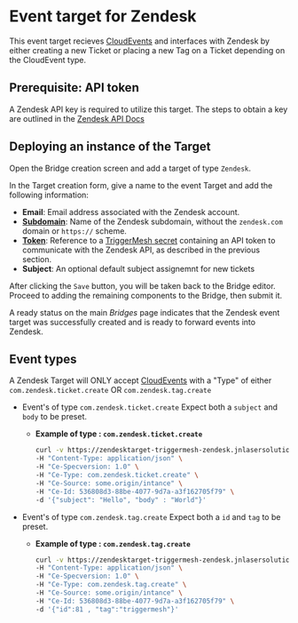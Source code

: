 # Event target for Zendesk

This event target recieves [CloudEvents][ce] and interfaces with Zendesk by either creating a new Ticket or placing a new Tag on a Ticket depending on the CloudEvent type.

## Prerequisite: API token

A Zendesk API key is required to utilize this target. The steps to obtain a key are outlined in the [Zendesk API Docs](https://support.zendesk.com/hc/en-us/articles/226022787-Generating-a-new-API-token-)

## Deploying an instance of the Target

Open the Bridge creation screen and add a target of type `Zendesk`.

<!-- ![Adding a Zendesk target](../images/zendesk-target/create-bridge-1.png) -->

In the Target creation form, give a name to the event Target and add the following information:

* **Email**: Email address associated with the Zendesk account.
* [**Subdomain**][zd-subdom]: Name of the Zendesk subdomain, without the `zendesk.com` domain or `https://` scheme.
* [**Token**][zd-token]: Reference to a [TriggerMesh secret][tm-secret] containing an API token to communicate with the Zendesk API, as described in the previous section.
* **Subject**: An optional default subject assignemnt for new tickets

<!-- ![Zendesk target form](../images/zendesk-target/create-bridge-2.png) -->

After clicking the `Save` button, you will be taken back to the Bridge editor. Proceed to adding the remaining
components to the Bridge, then submit it.

<!-- ![Bridge overview](../images/zendesk-target/create-bridge-3.png) -->

A ready status on the main _Bridges_ page indicates that the Zendesk event target was
successfully created and is ready to forward events into Zendesk.

<!-- ![Bridge status](../images/bridge-status-green.png) -->

## Event types

A Zendesk Target will ONLY accept [CloudEvents][ce] with a "Type" of either `com.zendesk.ticket.create` OR `com.zendesk.tag.create`

* Event's of type `com.zendesk.ticket.create` Expect both a `subject` and `body` to be preset.
  - **Example of type : `com.zendesk.ticket.create`**
    ```sh
    curl -v https://zendesktarget-triggermesh-zendesk.jnlasersolutions.dev.munu.io  \
    -H "Content-Type: application/json" \
    -H "Ce-Specversion: 1.0" \
    -H "Ce-Type: com.zendesk.ticket.create" \
    -H "Ce-Source: some.origin/intance" \
    -H "Ce-Id: 536808d3-88be-4077-9d7a-a3f162705f79" \
    -d '{"subject": "Hello", "body" : "World"}'
    ```

* Event's of type `com.zendesk.tag.create` Expect both a `id` and `tag` to be preset.
  - **Example of type : `com.zendesk.tag.create`**
    ```sh
    curl -v https://zendesktarget-triggermesh-zendesk.jnlasersolutions.dev.munu.io  \
    -H "Content-Type: application/json" \
    -H "Ce-Specversion: 1.0" \
    -H "Ce-Type: com.zendesk.tag.create" \
    -H "Ce-Source: some.origin/intance" \
    -H "Ce-Id: 536808d3-88be-4077-9d7a-a3f162705f79" \
    -d '{"id":81 , "tag":"triggermesh"}'
    ```

[ce]: https://cloudevents.io/
[zd-token]: https://support.zendesk.com/hc/en-us/articles/226022787-Generating-a-new-API-token-
[zd-target]: https://support.zendesk.com/hc/en-us/articles/203662136-Notifying-external-targets
[zd-trigger]: https://support.zendesk.com/hc/en-us/articles/203662226-Triggers-resources
[zd-subdom]: https://support.zendesk.com/hc/en-us/articles/221682747-Where-can-I-find-my-Zendesk-subdomain-

[tm-secret]: ../guides/secrets.md
